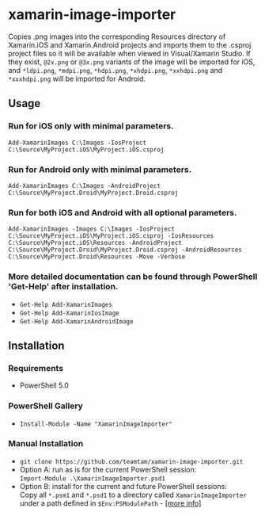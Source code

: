 # xamarin-image-importer

Copies .png images into the corresponding Resources directory of Xamarin.iOS and Xamarin.Android projects and
imports them to the .csproj project files so it will be available when viewed in Visual/Xamarin Studio. If they
exist, `@2x.png` or `@3x.png` variants of the image will be imported for iOS, and `*ldpi.png`, `*mdpi.png`, `*hdpi.png`,
`*xhdpi.png`, `*xxhdpi.png` and `*xxxhdpi.png` will be imported for Android.

## Usage

### Run for iOS only with minimal parameters.
`Add-XamarinImages C:\Images -IosProject C:\Source\MyProject.iOS\MyProject.iOS.csproj`

### Run for Android only with minimal parameters.
`Add-XamarinImages C:\Images -AndroidProject C:\Source\MyProject.Droid\MyProject.Droid.csproj`

### Run for both iOS and Android with all optional parameters.
`Add-XamarinImages -Images C:\Images -IosProject C:\Source\MyProject.iOS\MyProject.iOS.csproj -IosResources C:\Source\MyProject.iOS\Resources -AndroidProject C:\Source\MyProject.Droid\MyProject.Droid.csproj -AndroidResources C:\Source\MyProject.Droid\Resources -Move -Verbose`

### More detailed documentation can be found through PowerShell 'Get-Help' after installation.
* `Get-Help Add-XamarinImages`
* `Get-Help Add-XamarinIosImage`
* `Get-Help Add-XamarinAndroidImage`

## Installation

### Requirements
* PowerShell 5.0

### PowerShell Gallery
* `Install-Module -Name "XamarinImageImporter"`

### Manual Installation
* `git clone https://github.com/teamtam/xamarin-image-importer.git`
* Option A: run as is for the current PowerShell session:  
  `Import-Module .\XamarinImageImporter.psd1`
* Option B: install for the current and future PowerShell sessions:  
  Copy all `*.psm1` and `*.psd1` to a directory called `XamarinImageImporter` under a path defined in `$Env:PSModulePath` - [[more info]](https://msdn.microsoft.com/en-us/library/dd878350(v=vs.85).aspx)

